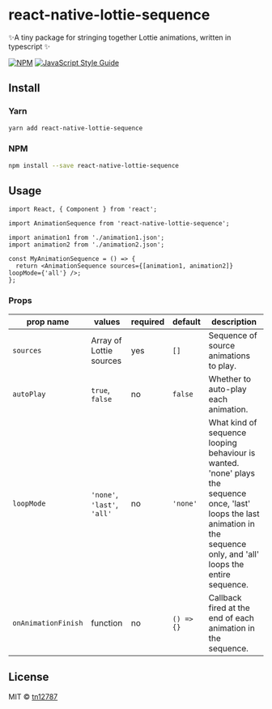 # react-native-lottie-sequence

✨A tiny package for stringing together Lottie animations, written in typescript ✨

[![NPM](https://img.shields.io/npm/v/react-native-lottie-sequence.svg)](https://www.npmjs.com/package/react-native-lottie-sequence) [![JavaScript Style Guide](https://img.shields.io/badge/code_style-standard-brightgreen.svg)](https://standardjs.com)

## Install

### Yarn

```bash
yarn add react-native-lottie-sequence
```

### NPM

```bash
npm install --save react-native-lottie-sequence
```

## Usage

```tsx
import React, { Component } from 'react';

import AnimationSequence from 'react-native-lottie-sequence';

import animation1 from './animation1.json';
import animation2 from './animation2.json';

const MyAnimationSequence = () => {
  return <AnimationSequence sources={[animation1, animation2]} loopMode={'all'} />;
};
```

### Props

| prop name           | values                      | required | default    | description                                                                                                                                                                   |
| ------------------- | --------------------------- | -------- | ---------- | ----------------------------------------------------------------------------------------------------------------------------------------------------------------------------- |
| `sources`           | Array of Lottie sources     | yes      | `[]`       | Sequence of source animations to play.                                                                                                                                        |
| `autoPlay`          | `true`, `false`             | no       | `false`    | Whether to auto-play each animation.                                                                                                                                          |
| `loopMode`          | `'none'`, `'last'`, `'all'` | no       | `'none'`   | What kind of sequence looping behaviour is wanted. 'none' plays the sequence once, 'last' loops the last animation in the sequence only, and 'all' loops the entire sequence. |
| `onAnimationFinish` | function                    | no       | `() => {}` | Callback fired at the end of each animation in the sequence.                                                                                                                  |

## License

MIT © [tn12787](https://github.com/tn12787)
